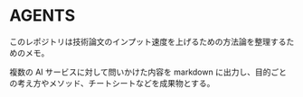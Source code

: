 # AGENTS

このレポジトリは技術論文のインプット速度を上げるための方法論を整理するためのメモ。

複数の AI サービスに対して問いかけた内容を markdown に出力し、目的ごとの考え方やメソッド、チートシートなどを成果物とする。
